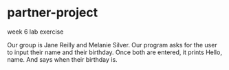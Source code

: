 # partner-project
week 6 lab exercise

Our group is Jane Reilly and Melanie Silver.  Our program asks for the user to input their name and their birthday.  Once both are entered, it prints Hello, name. And says when their birthday is.